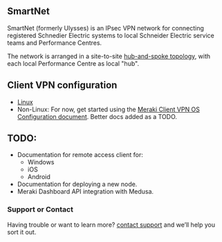 ## SmartNet

SmartNet (formerly Ulysses) is an IPsec VPN network for connecting registered Schnedier Electric systems to local Schneider Electric service teams and Performance Centres.

The network is arranged in a site-to-site [hub-and-spoke topology](http://www.ciscopress.com/articles/article.asp?p=606584&seqNum=3), with each local Performance Centre as local "hub".

## Client VPN configuration

 * [Linux](linux-ipsec-client.md)
 * Non-Linux: For now, get started using the [Meraki Client VPN OS Configuration document](https://documentation.meraki.com/MX-Z/Client_VPN/Client_VPN_OS_Configuration). Better docs added as a TODO.

## TODO:

* Documentation for remote access client for:
  - Windows
  - iOS
  - Android 
* Documentation for deploying a new node.
* Meraki Dashboard API integration with Medusa.


### Support or Contact

Having trouble or want to learn more? [contact support](mailto:admin@sebbqld.com) and we’ll help you sort it out.
